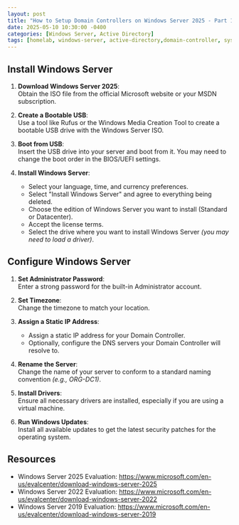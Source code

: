 ```yaml
---
layout: post
title: "How to Setup Domain Controllers on Windows Server 2025 - Part 1"
date: 2025-05-10 10:30:00 -0400
categories: [Windows Server, Active Directory]
tags: [homelab, windows-server, active-directory,domain-controller, sysadmin, networking]
---
```


## Install Windows Server

1. **Download Windows Server 2025**:  
   Obtain the ISO file from the official Microsoft website or your MSDN subscription.

2. **Create a Bootable USB**:  
   Use a tool like Rufus or the Windows Media Creation Tool to create a bootable USB drive with the Windows Server ISO.

3. **Boot from USB**:  
   Insert the USB drive into your server and boot from it. You may need to change the boot order in the BIOS/UEFI settings.

4. **Install Windows Server**:  
   - Select your language, time, and currency preferences.  
   - Select "Install Windows Server" and agree to everything being deleted.  
   - Choose the edition of Windows Server you want to install (Standard or Datacenter).  
   - Accept the license terms.  
   - Select the drive where you want to install Windows Server *(you may need to load a driver)*.

## Configure Windows Server

1. **Set Administrator Password**:  
   Enter a strong password for the built-in Administrator account.

2. **Set Timezone**:  
   Change the timezone to match your location.

3. **Assign a Static IP Address**:  
   - Assign a static IP address for your Domain Controller.  
   - Optionally, configure the DNS servers your Domain Controller will resolve to.

4. **Rename the Server**:  
   Change the name of your server to conform to a standard naming convention *(e.g., ORG-DC1)*.

5. **Install Drivers**:  
   Ensure all necessary drivers are installed, especially if you are using a virtual machine.

6. **Run Windows Updates**:  
   Install all available updates to get the latest security patches for the operating system.

## Resources

  - Windows Server 2025 Evaluation: <https://www.microsoft.com/en-us/evalcenter/download-windows-server-2025>
  - Windows Server 2022 Evaluation: <https://www.microsoft.com/en-us/evalcenter/download-windows-server-2022>
  - Windows Server 2019 Evaluation: <https://www.microsoft.com/en-us/evalcenter/download-windows-server-2019>
